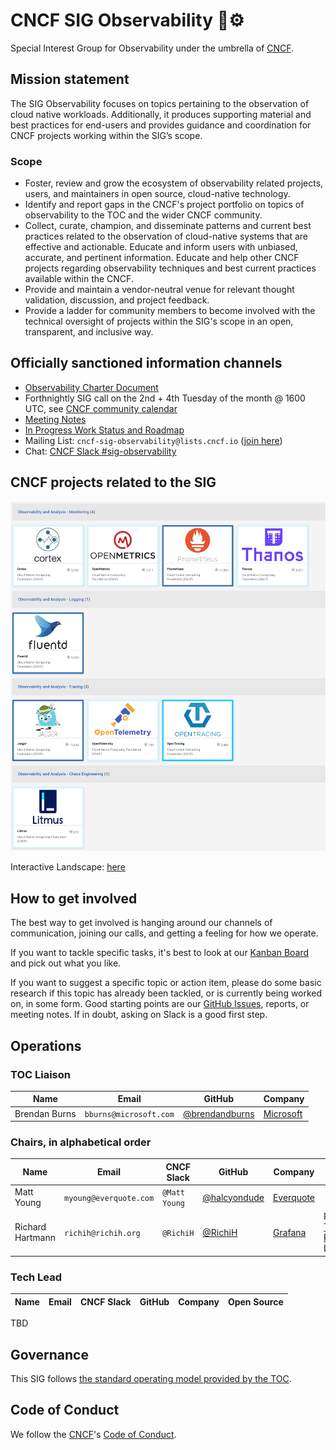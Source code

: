 # CNCF SIG Observability 🔭⚙️

Special Interest Group for Observability under the umbrella of [CNCF](https://www.cncf.io/).

## Mission statement

The SIG Observability focuses on topics pertaining to the observation of cloud native workloads. Additionally, it produces
supporting material and best practices for end-users and provides guidance and coordination for CNCF projects working within the SIG’s scope.

### Scope

* Foster, review and grow the ecosystem of observability related projects, users, and maintainers in open source, cloud-native technology.
* Identify and report gaps in the CNCF's project portfolio on topics of observability to the TOC and the wider CNCF community.
* Collect, curate, champion, and disseminate patterns and current best practices related to the observation of cloud-native systems that are effective and actionable. 
Educate and inform users with unbiased, accurate, and pertinent information. Educate and help other CNCF projects regarding observability techniques and best current practices available within the CNCF.
* Provide and maintain a vendor-neutral venue for relevant thought validation, discussion, and project feedback.
* Provide a ladder for community members to become involved with the technical oversight of projects within the SIG's scope in an open, transparent, and inclusive way.

## Officially sanctioned information channels

* [Observability Charter Document](observability-charter.md)
* Forthnightly SIG call on the 2nd + 4th Tuesday of the month @ 1600 UTC, see [CNCF community calendar](https://www.cncf.io/community/calendar/)
* [Meeting Notes](https://docs.google.com/document/d/1_QoF-njScSuGFI3Ge5zu-G8SbL6scQ8AzT1hq57bRoQ/edit)
* [In Progress Work Status and Roadmap](https://github.com/cncf/sig-observability/projects/1#card-36042463)
* Mailing List: `cncf-sig-observability@lists.cncf.io` ([join here](https://lists.cncf.io/g/cncf-sig-observability))
* Chat: [CNCF Slack #sig-observability](https://slack.cncf.io)

## CNCF projects related to the SIG

![projects](projects-20-07-2020.png)

Interactive Landscape: [here](https://landscape.cncf.io/category=observability-and-analysis&format=card-mode&grouping=category&project=hosted)

## How to get involved

The best way to get involved is hanging around our channels of communication, joining our calls, and getting a feeling for how we operate.

If you want to tackle specific tasks, it's best to look at our [Kanban Board](https://github.com/cncf/sig-observability/projects/1#card-36042463) and pick out what you like.

If you want to suggest a specific topic or action item, please do some basic research if this topic has already been tackled, or is currently being worked on, in some form. Good starting points are our [GitHub Issues](https://github.com/cncf/sig-observability/issues), reports, or meeting notes. If in doubt, asking on Slack is a good first step.
## Operations

### TOC Liaison

| Name                | Email                  |  GitHub                                            | Company                                 |
|---------------------|------------------------|----------------------------------------------------|-----------------------------------------|
| Brendan Burns       | `bburns@microsoft.com` | [@brendandburns](https://github.com/brendandburns) | [Microsoft](https://www.microsoft.com/) |                                                                                                          |

### Chairs, in alphabetical order

| Name                | Email                  | CNCF Slack         | GitHub                                         | Company                                 | Open Source                                                                                              |
|---------------------|------------------------|--------------------|------------------------------------------------|-----------------------------------------|----------------------------------------------------------------------------------------------------------|
| Matt Young          | `myoung@everquote.com` | `@Matt Young`      | [@halcyondude](https://github.com/halcyondude) | [Everquote](https://www.everquote.com/) |                                                                                                          |
| Richard Hartmann    | `richih@richih.org`   | `@RichiH`          | [@RichiH](https://github.com/RichiH)           | [Grafana](https://grafana.com/)         |  Prometheus [Team](https://prometheus.io/governance/#team-members); [PromCon](https://promcon.io/) Lead  |

### Tech Lead

| Name                | Email                  | CNCF Slack         | GitHub                                         | Company                                 | Open Source              |
|---------------------|------------------------|--------------------|------------------------------------------------|-----------------------------------------|--------------------------|

TBD

## Governance

This SIG follows [the standard operating model provided by the TOC](https://github.com/cncf/toc/blob/master/sigs/cncf-sigs.md#operating-model).

## Code of Conduct

We follow the [CNCF](https://www.cncf.io/)'s [Code of Conduct](https://github.com/cncf/foundation/blob/master/code-of-conduct.md).
